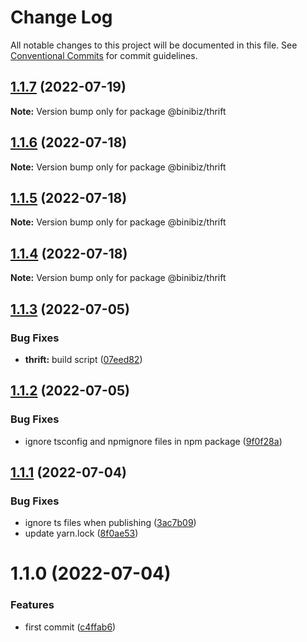 # Change Log

All notable changes to this project will be documented in this file.
See [Conventional Commits](https://conventionalcommits.org) for commit guidelines.

## [1.1.7](https://github.com/binibiz/nodejs-commons/compare/@binibiz/thrift@1.1.6...@binibiz/thrift@1.1.7) (2022-07-19)

**Note:** Version bump only for package @binibiz/thrift





## [1.1.6](https://github.com/binibiz/nodejs-commons/compare/@binibiz/thrift@1.1.5...@binibiz/thrift@1.1.6) (2022-07-18)

**Note:** Version bump only for package @binibiz/thrift





## [1.1.5](https://github.com/binibiz/nodejs-commons/compare/@binibiz/thrift@1.1.4...@binibiz/thrift@1.1.5) (2022-07-18)

**Note:** Version bump only for package @binibiz/thrift





## [1.1.4](https://github.com/binibiz/nodejs-commons/compare/@binibiz/thrift@1.1.3...@binibiz/thrift@1.1.4) (2022-07-18)

**Note:** Version bump only for package @binibiz/thrift





## [1.1.3](https://github.com/binibiz/nodejs-commons/compare/@binibiz/thrift@1.1.2...@binibiz/thrift@1.1.3) (2022-07-05)


### Bug Fixes

* **thrift:** build script ([07eed82](https://github.com/binibiz/nodejs-commons/commit/07eed825fe4752d88b6fd71e0d43a65834a80929))





## [1.1.2](https://github.com/binibiz/nodejs-commons/compare/@binibiz/thrift@1.1.1...@binibiz/thrift@1.1.2) (2022-07-05)


### Bug Fixes

* ignore tsconfig and npmignore files in npm package ([9f0f28a](https://github.com/binibiz/nodejs-commons/commit/9f0f28a3c171d2ed73d5b5ed8c403fe25a36b267))





## [1.1.1](https://github.com/binibiz/nodejs-commons/compare/@binibiz/thrift@1.1.0...@binibiz/thrift@1.1.1) (2022-07-04)


### Bug Fixes

* ignore ts files when publishing ([3ac7b09](https://github.com/binibiz/nodejs-commons/commit/3ac7b0997810777a54e9def85e139b8435646be6))
* update yarn.lock ([8f0ae53](https://github.com/binibiz/nodejs-commons/commit/8f0ae531b9b8c74cd2c43d38094a80c1ccdca493))





# 1.1.0 (2022-07-04)


### Features

* first commit ([c4ffab6](https://github.com/binibiz/nodejs-commons/commit/c4ffab6bb43999506c46ab2e32e51fea077f5307))
